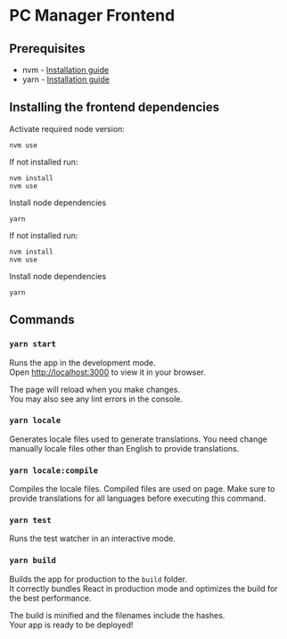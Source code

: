 # PC Manager Frontend

## Prerequisites

- nvm - [Installation guide](https://github.com/nvm-sh/nvm#installing-and-updating)
- yarn - [Installation guide](https://classic.yarnpkg.com/lang/en/docs/install/#debian-stable)

## Installing the frontend dependencies

Activate required node version:

    nvm use

If not installed run:

    nvm install
    nvm use

Install node dependencies

    yarn

If not installed run:

    nvm install
    nvm use

Install node dependencies

    yarn

## Commands

### `yarn start`

Runs the app in the development mode.\
Open [http://localhost:3000](http://localhost:3000) to view it in your browser.

The page will reload when you make changes.\
You may also see any lint errors in the console.

### `yarn locale`

Generates locale files used to generate translations. You need change manually locale files other than English to provide translations.

### `yarn locale:compile`

Compiles the locale files. Compiled files are used on page. Make sure to provide translations for all languages before executing this command.

### `yarn test`

Runs the test watcher in an interactive mode.

### `yarn build`

Builds the app for production to the `build` folder.\
It correctly bundles React in production mode and optimizes the build for the best performance.

The build is minified and the filenames include the hashes.\
Your app is ready to be deployed!
